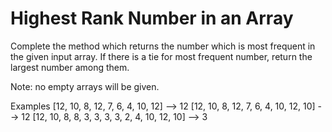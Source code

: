 # Highest Rank Number in an Array

Complete the method which returns the number which is most frequent in the given input array. If there is a tie for most frequent number, return the largest number among them.

Note: no empty arrays will be given.

Examples
[12, 10, 8, 12, 7, 6, 4, 10, 12]              -->  12
[12, 10, 8, 12, 7, 6, 4, 10, 12, 10]          -->  12
[12, 10, 8, 8, 3, 3, 3, 3, 2, 4, 10, 12, 10]  -->   3
